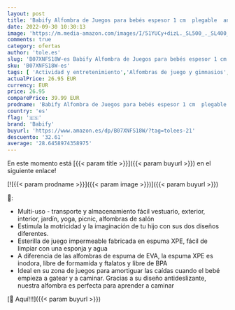 ```yaml
---
layout: post
title: 'Babify Alfombra de Juegos para bebés espesor 1 cm  plegable  antideslizante  extragrande  reversible  impermeable  portátil  de doble cara  para niños pequeños y bebés  180x200x1.0cm   Multicolor'
date: 2022-09-30 10:30:13
image: 'https://m.media-amazon.com/images/I/51YUCy+dizL._SL500_._SL400_.jpg'
comments: true
category: ofertas
author: 'tole.es'
slug: 'B07XNFS18W-es Babify Alfombra de Juegos para bebés espesor 1 cm plegable...'
sku: 'B07XNFS18W-es'
tags: [ 'Actividad y entretenimiento','Alfombras de juego y gimnasios','Bebé','babify','bebés','🇪🇸', ]
actualPrice: 26.95 EUR
currency: EUR
price: 26.95
comparePrice: 39.99 EUR
prodname: 'Babify Alfombra de Juegos para bebés espesor 1 cm  plegable  antideslizante  extragrande  reversible  impermeable  portátil  de doble cara  para niños pequeños y bebés  180x200x1.0cm   Multicolor'
country: 'es'
flag: '🇪🇸'
brand: 'Babify'
buyurl: 'https://www.amazon.es/dp/B07XNFS18W/?tag=tolees-21'
descuento: '32.61'
average: '28.6458974358975'
---
```


En este momento está [{{< param title >}}]({{< param buyurl >}}) en el siguiente enlace!

[![{{< param prodname >}}]({{< param image >}})]({{< param buyurl >}})

🔎:

- Multi-uso - transporte y almacenamiento fácil vestuario, exterior, interior, jardín, yoga, picnic, alfombras de salón
- Estimula la motricidad y la imaginación de tu hijo con sus dos diseños diferentes.
- Esterilla de juego impermeable fabricada en espuma XPE, fácil de limpiar con una esponja y agua
- A diferencia de las alfombras de espuma de EVA, la espuma XPE es inodora, libre de formamida y ftalatos y libre de BPA
- Ideal en su zona de juegos para amortiguar las caídas cuando el bebé empieza a gatear y a caminar. Gracias a su diseño antideslizante, nuestra alfombra es perfecta para aprender a caminar

[🛒 Aquí!!!]({{< param buyurl >}})
